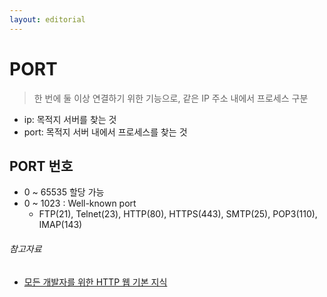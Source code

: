 ```yaml
---
layout: editorial
---
```


# PORT

> 한 번에 둘 이상 연결하기 위한 기능으로, 같은 IP 주소 내에서 프로세스 구분

- ip: 목적지 서버를 찾는 것
- port: 목적지 서버 내에서 프로세스를 찾는 것

## PORT 번호

- 0 ~ 65535 할당 가능
- 0 ~ 1023 : Well-known port
    - FTP(21), Telnet(23), HTTP(80), HTTPS(443), SMTP(25), POP3(110), IMAP(143)

###### 참고자료

- [모든 개발자를 위한 HTTP 웹 기본 지식](https://www.inflearn.com/course/http-웹-네트워크)
